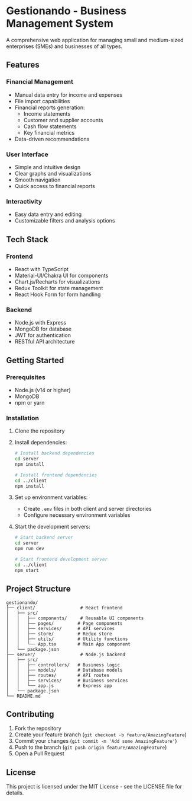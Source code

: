 # Gestionando - Business Management System

A comprehensive web application for managing small and medium-sized enterprises (SMEs) and businesses of all types.

## Features

### Financial Management
- Manual data entry for income and expenses
- File import capabilities
- Financial reports generation:
  - Income statements
  - Customer and supplier accounts
  - Cash flow statements
  - Key financial metrics
- Data-driven recommendations

### User Interface
- Simple and intuitive design
- Clear graphs and visualizations
- Smooth navigation
- Quick access to financial reports

### Interactivity
- Easy data entry and editing
- Customizable filters and analysis options

## Tech Stack

### Frontend
- React with TypeScript
- Material-UI/Chakra UI for components
- Chart.js/Recharts for visualizations
- Redux Toolkit for state management
- React Hook Form for form handling

### Backend
- Node.js with Express
- MongoDB for database
- JWT for authentication
- RESTful API architecture

## Getting Started

### Prerequisites
- Node.js (v14 or higher)
- MongoDB
- npm or yarn

### Installation

1. Clone the repository
2. Install dependencies:
   ```bash
   # Install backend dependencies
   cd server
   npm install

   # Install frontend dependencies
   cd ../client
   npm install
   ```

3. Set up environment variables:
   - Create `.env` files in both client and server directories
   - Configure necessary environment variables

4. Start the development servers:
   ```bash
   # Start backend server
   cd server
   npm run dev

   # Start frontend development server
   cd ../client
   npm start
   ```

## Project Structure

```
gestionando/
├── client/                 # React frontend
│   ├── src/
│   │   ├── components/     # Reusable UI components
│   │   ├── pages/         # Page components
│   │   ├── services/      # API services
│   │   ├── store/         # Redux store
│   │   ├── utils/         # Utility functions
│   │   └── App.tsx        # Main App component
│   └── package.json
├── server/                 # Node.js backend
│   ├── src/
│   │   ├── controllers/   # Business logic
│   │   ├── models/        # Database models
│   │   ├── routes/        # API routes
│   │   ├── services/      # Business services
│   │   └── app.js         # Express app
│   └── package.json
└── README.md
```

## Contributing

1. Fork the repository
2. Create your feature branch (`git checkout -b feature/AmazingFeature`)
3. Commit your changes (`git commit -m 'Add some AmazingFeature'`)
4. Push to the branch (`git push origin feature/AmazingFeature`)
5. Open a Pull Request

## License

This project is licensed under the MIT License - see the LICENSE file for details. 